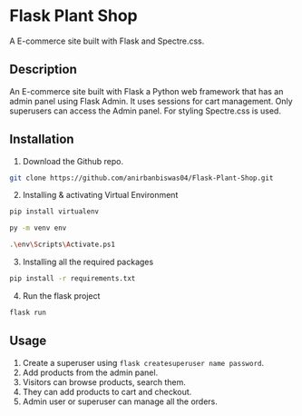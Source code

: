 # Flask Plant Shop

A E-commerce site built with Flask and Spectre.css.

## Description

An E-commerce site built with Flask a Python web framework that has an admin panel using Flask Admin. It uses sessions for cart management. Only superusers can access the Admin panel. For styling Spectre.css is used.

## Installation

1. Download the Github repo.
```bash
git clone https://github.com/anirbanbiswas04/Flask-Plant-Shop.git
```

2. Installing & activating Virtual Environment 
```bash
pip install virtualenv
```
```bash
py -m venv env
```
```bash
.\env\Scripts\Activate.ps1
```

3. Installing all the required packages 
```bash
pip install -r requirements.txt
```

4. Run the flask project 
```bash
flask run
```

## Usage
1. Create a superuser using `flask createsuperuser name password`.
2. Add products from the admin panel.
3. Visitors can browse products, search them.
4. They can add products to cart and checkout.
5. Admin user or superuser can manage all the orders.